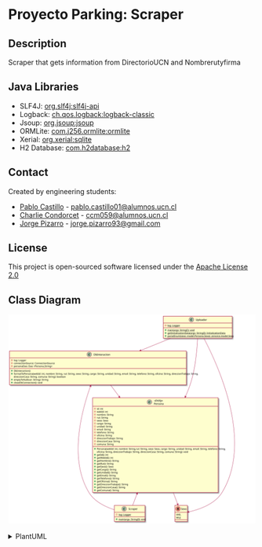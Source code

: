 # Proyecto Parking: Scraper

## Description
  Scraper that gets information from DirectorioUCN and Nombrerutyfirma

## Java Libraries

* SLF4J: [org.slf4j:slf4j-api](https://mvnrepository.com/artifact/org.slf4j/slf4j-api)
* Logback: [ch.qos.logback:logback-classic](https://mvnrepository.com/artifact/ch.qos.logback/logback-classic)
* Jsoup: [org.jsoup:jsoup](https://mvnrepository.com/artifact/org.jsoup/jsoup)
* ORMLite: [com.j256.ormlite:ormlite](https://mvnrepository.com/artifact/com.j256.ormlite/ormlite-android)
* Xerial: [org.xerial:sqlite](https://mvnrepository.com/artifact/org.xerial/sqlite-jdbc)
* H2 Database: [com.h2database:h2](https://mvnrepository.com/artifact/com.h2database/h2)

##  Contact
  Created by engineering students:
  - [Pablo Castillo](https://github.com/Pablo-Castillo)	-	<pablo.castillo01@alumnos.ucn.cl>
  - [Charlie Condorcet](https://github.com/charliecondorcet)	-	<ccm059@alumnos.ucn.cl>
  - [Jorge Pizarro](https://github.com/JorgePT93)	-	<jorge.pizarro93@gmail.com>
  
  
##  License
  This project is open-sourced software licensed under the [Apache License 2.0](https://www.apache.org/licenses/LICENSE-2.0)

## Class Diagram

![](class.svg)

<details><summary>PlantUML</summary>
<p>

```
@startuml

class Scraper {
    {static} - log: Logger
    {static} + main(args: String[]): void
}

class DbInteraction{

    - log: Logger
    - connectionSource: ConnectionSource
    - personaDao: Dao <Persona,String>
    + DbInteraction()
    + formatToPersona(webId: int, nombre: String, rut: String, sexo: String, cargo: String, unidad: String, email: String, telefono: String, oficina: String, direccionTrabajo: String,
    direccionCasa: String, comuna: String): boolean
    + emptyToNull(var: String): String
    + closeDbConnection(): void
}
class Persona <<Entity>>{
    - id: int
    - webId: int
    - nombre: String
    - rut: String
    - sexo: Sexo
    - cargo: String
    - unidad: String
    - email: String
    - telefono: String
    - oficina: String
    - direccionTrabajo: String
    - direccionCasa: String
    - comuna: String
    + Persona(webId: int, nombre: String,rut: String, sexo: Sexo, cargo: String, unidad: String, email: String, telefono: String, 
    oficina: String, direccionTrabajo: String, direccionCasa: String, comuna: String): void
    + getId(): int
    + getWebId(): int
    + getNombre(): String
    + getRut(): String
    + getSexo(): Sexo
    + getCargo(): String
    + getUnidad(): String
    + getEmail(): String
    + getTelefono(): String
    + getOficina(): String
    + getDireccionTrabajo(): String
    + getDireccionCasa(): String
    + getComuna(): String
}

enum Sexo{
    VAR,
    MUJ
}

class Uploader {
    {static} - log: Logger
    {static} + main(args: String[]): void
    {static} + getInitializationData(args: String[]): InitializationData
    {static} + parseEnum(sexo: model.Persona.Sexo): zerocice.model.Sexo
}

Persona --> Sexo
Persona <-- Scraper
DbInteraction <-- Scraper
DbInteraction --> Persona

Uploader --> DbInteraction
Uploader --> Persona
Uploader --> Sexo

@enduml
```

</p>
</details>
